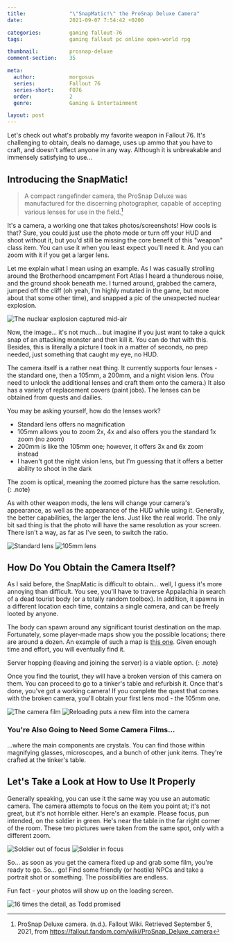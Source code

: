 ```yaml
---
title:              "\"SnapMatic!\" the ProSnap Deluxe Camera"
date:               2021-09-07 7:54:42 +0200

categories:         gaming fallout-76
tags:               gaming fallout pc online open-world rpg

thumbnail:          prosnap-deluxe
comment-section:    35

meta:
  author:           morgosus
  series:           Fallout 76
  series-short:     FO76
  order:            2
  genre:            Gaming & Entertainment

layout: post
---
```


Let's check out what's probably my favorite weapon in Fallout 76. It's challenging to obtain, deals no damage, uses up ammo that you have to craft, and doesn't affect anyone in any way. Although it is unbreakable and immensely satisfying to use...

## Introducing the SnapMatic!

> A compact rangefinder camera, the ProSnap Deluxe was manufactured for the discerning photographer, capable of accepting various lenses for use in the field.[^1]

It's a camera, a working one that takes photos/screenshots! How cools is that? Sure, you could just use the photo mode or turn off your HUD and shoot without it, but you'd still be missing the core benefit of this "weapon" class item. You can use it when you least expect you'll need it. And you can zoom with it if you get a larger lens.

Let me explain what I mean using an example. As I was casually strolling around the Brotherhood encampment Fort Atlas I heard a thunderous noise, and the ground shook beneath me. I turned around, grabbed the camera, jumped off the cliff (oh yeah, I'm highly mutated in the game, but more about that some other time), and snapped a pic of the unexpected nuclear explosion.

![The nuclear explosion captured mid-air](/assets/thm/gaming/fo76/camera/nuke.jpg)

Now, the image... it's not much... but imagine if you just want to take a quick snap of an attacking monster and then kill it. You can do that with this. Besides, this is literally a picture I took in a matter of seconds, no prep needed, just something that caught my eye, no HUD.

The camera itself is a rather neat thing. It currently supports four lenses - the standard one, then a 105mm, a 200mm, and a night vision lens. (You need to unlock the additional lenses and craft them onto the camera.) It also has a variety of replacement covers (paint jobs). The lenses can be obtained from quests and dailies.

You may be asking yourself, how do the lenses work?
- Standard lens offers no magnification
- 105mm allows you to zoom 2x, 4x and also offers you the standard 1x zoom (no zoom)
- 200mm is like the 105mm one; however, it offers 3x and 6x zoom instead
- I haven't got the night vision lens, but I'm guessing that it offers a better ability to shoot in the dark

The zoom is optical, meaning the zoomed picture has the same resolution.
{: .note}

As with other weapon mods, the lens will change your camera's appearance, as well as the appearance of the HUD while using it. Generally, the better capabilities, the larger the lens. Just like the real world. The only bit sad thing is that the photo will have the same resolution as your screen. There isn't a way, as far as I've seen, to switch the ratio.

<div class="comparison">
  <img src="/assets/thm/gaming/fo76/camera/finder.jpg" alt="Standard lens">
  <img src="/assets/thm/gaming/fo76/camera/camera-105mm.jpg" alt="105mm lens">
</div>

## How Do You Obtain the Camera Itself?

As I said before, the SnapMatic is difficult to obtain... well, I guess it's more annoying than difficult. You see, you'll have to traverse Appalachia in search of a dead tourist body (or a totally random toolbox). In addition, it spawns in a different location each time, contains a single camera, and can be freely looted by anyone.

The body can spawn around any significant tourist destination on the map. Fortunately, some player-made maps show you the possible locations; there are around a dozen. An example of such a map is [this one](https://i.imgur.com/bppHKpA.jpg). Given enough time and effort, you will eventually find it.

Server hopping (leaving and joining the server) is a viable option.
{: .note}

Once you find the tourist, they will have a broken version of this camera on them. You can proceed to go to a tinker's table and refurbish it. Once that's done, you've got a working camera! If you complete the quest that comes with the broken camera, you'll obtain your first lens mod - the 105mm one.

<div class="comparison">
  <img src="/assets/thm/gaming/fo76/ui/camera-film.jpg" alt="The camera film">
  <img src="/assets/thm/gaming/fo76/ui/camera-reload.jpg" alt="Reloading puts a new film into the camera">
</div>

### You're Also Going to Need Some Camera Films...

...where the main components are crystals. You can find those within magnifying glasses, microscopes, and a bunch of other junk items. They're crafted at the tinker's table.

## Let's Take a Look at How to Use It Properly

Generally speaking, you can use it the same way you use an automatic camera. The camera attempts to focus on the item you point at; it's not great, but it's not horrible either. Here's an example. Please focus, pun intended, on the soldier in green. He's near the table in the far right corner of the room. These two pictures were taken from the same spot, only with a different zoom.

<div class="comparison">
  <img src="/assets/thm/gaming/fo76/camera/out-of-focus.jpg" alt="Soldier out of focus">
  <img src="/assets/thm/gaming/fo76/camera/in-focus.jpg" alt="Soldier in focus">
</div>

So... as soon as you get the camera fixed up and grab some film, you're ready to go. So... go! Find some friendly (or hostile) NPCs and take a portrait shot or something. The possibilities are endless.

Fun fact - your photos will show up on the loading screen.

![16 times the detail, as Todd promised](/assets/thm/gaming/fo76/camera/camera-portrait.jpg)

[^1]: ProSnap Deluxe camera. (n.d.). Fallout Wiki. Retrieved September 5, 2021, from https://fallout.fandom.com/wiki/ProSnap_Deluxe_camera
